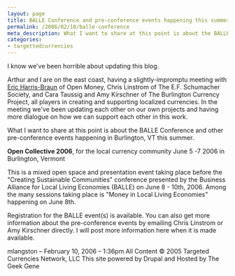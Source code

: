 ```yaml
---
layout: page
title: BALLE Conference and pre-conference events happening this summer
permalink: /2006/02/10/balle-conference
meta_description: What I want to share at this point is about the BALLE Conference and other pre-conference events happening in Burlington, VT this summer.
categories:
- targettedcurrencies
---
```

I know we've been horrible about updating this blog.

Arthur and I are on the east coast, having a slightly-impromptu meeting with [Eric Harris-Braun](/eric-harris-braun) of Open Money, Chris Linstrom of The E.F. Schumacher Society, and Cara Taussig and Amy Kirschner of The Burlington Currency Project, all players in creating and supporting localized currencies. In the meeting we've been updating each other on our own projects and having more dialogue on how we can support each other in this work.

What I want to share at this point is about the BALLE Conference and other pre-conference events happening in Burlington, VT this summer.

**Open Collective 2006**, for the local currency community
June 5 -7 2006 in Burlington, Vermont

This is a mixed open space and presentation event taking place before the "Creating Sustainable Communities" conference presented by the Business Alliance for Local Living Economies (BALLE) on June 8 - 10th, 2006. Among the many sessions taking place is "Money in Local Living Economies" happening on June 8th.

Registration for the BALLE event(s) is available. You can also get more information about the pre-conference events by emailing Chris Linstrom or Amy Kirschner directly.  I will post more information here when it is made available.

mlangston – February 10, 2006 – 1:36pm
All Content © 2005 Targeted Currencies Network, LLC
This site powered by Drupal and Hosted by The Geek Gene
